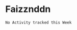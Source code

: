 # Faizznddn
<!--START_SECTION:waka-->
```text
No Activity tracked this Week
```
<!--END_SECTION:waka-->
